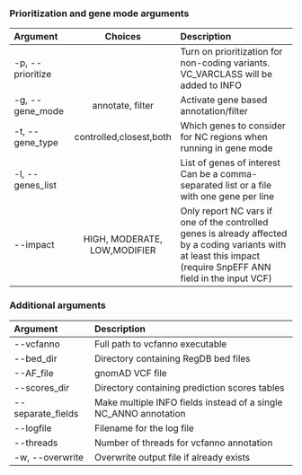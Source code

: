 ### Prioritization and gene mode arguments
| Argument           | Choices      | Description |
|:---------          |:-----------: |:------------|
|-p, --prioritize | | Turn on prioritization for non-coding variants.<br>VC_VARCLASS will be added to INFO |
|-g, --gene_mode | annotate, filter | Activate gene based annotation/filter |
|-t, --gene_type | controlled,closest,both | Which genes to consider for NC regions when running in gene mode | 
|-l, --genes_list | | List of genes of interest<br>Can be a comma-separated list or a file with one gene per line |
|--impact | HIGH, MODERATE,<br>LOW,MODIFIER | Only report NC vars if one of the controlled genes is already affected by a coding variants with at least this impact (require SnpEFF ANN field in the input VCF) |

### Additional arguments
| Argument           | Description |
|:---------          |:------------|
|--vcfanno | Full path to vcfanno executable |
|--bed_dir | Directory containing RegDB bed files |
|--AF_file | gnomAD VCF file |
|--scores_dir | Directory containing prediction scores tables 
|--separate_fields | Make multiple INFO fields instead of a single NC_ANNO annotation |
| --logfile | Filename for the log file |
| --threads | Number of threads for vcfanno annotation |
| -w, --overwrite | Overwrite output file if already exists |